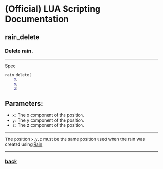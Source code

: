 
# (Official) LUA Scripting Documentation

## rain_delete

### Delete rain.
___
Spec:
```lua
rain_delete(
	x,
	y,
	z)
```
## Parameters:
- `x:` The x component of the position.
- `y:` The y component of the position.
- `z:` The z component of the position.

___
The position `x,y,z` must be the same position used when the rain was created using [Rain](rain)

___
### [back](../weather)
